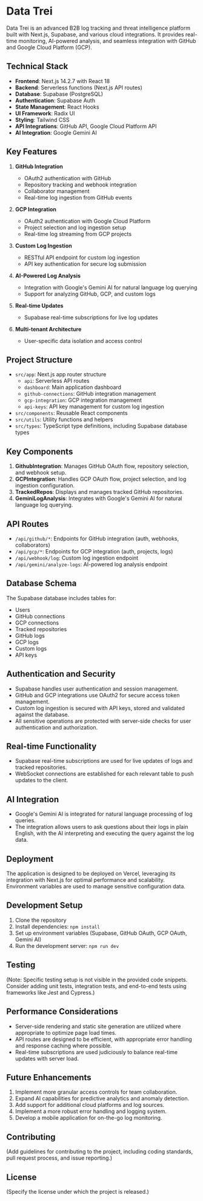 # Data Trei

Data Trei is an advanced B2B log tracking and threat intelligence platform built with Next.js, Supabase, and various cloud integrations. It provides real-time monitoring, AI-powered analysis, and seamless integration with GitHub and Google Cloud Platform (GCP).

## Technical Stack

- **Frontend**: Next.js 14.2.7 with React 18
- **Backend**: Serverless functions (Next.js API routes)
- **Database**: Supabase (PostgreSQL)
- **Authentication**: Supabase Auth
- **State Management**: React Hooks
- **UI Framework**: Radix UI
- **Styling**: Tailwind CSS
- **API Integrations**: GitHub API, Google Cloud Platform API
- **AI Integration**: Google Gemini AI

## Key Features

1. **GitHub Integration**
   - OAuth2 authentication with GitHub
   - Repository tracking and webhook integration
   - Collaborator management
   - Real-time log ingestion from GitHub events

2. **GCP Integration**
   - OAuth2 authentication with Google Cloud Platform
   - Project selection and log ingestion setup
   - Real-time log streaming from GCP projects

3. **Custom Log Ingestion**
   - RESTful API endpoint for custom log ingestion
   - API key authentication for secure log submission

4. **AI-Powered Log Analysis**
   - Integration with Google's Gemini AI for natural language log querying
   - Support for analyzing GitHub, GCP, and custom logs

5. **Real-time Updates**
   - Supabase real-time subscriptions for live log updates

6. **Multi-tenant Architecture**
   - User-specific data isolation and access control

## Project Structure

- `src/app`: Next.js app router structure
  - `api`: Serverless API routes
  - `dashboard`: Main application dashboard
  - `github-connections`: GitHub integration management
  - `gcp-integration`: GCP integration management
  - `api-keys`: API key management for custom log ingestion
- `src/components`: Reusable React components
- `src/utils`: Utility functions and helpers
- `src/types`: TypeScript type definitions, including Supabase database types

## Key Components

1. **GithubIntegration**: Manages GitHub OAuth flow, repository selection, and webhook setup.
2. **GCPIntegration**: Handles GCP OAuth flow, project selection, and log ingestion configuration.
3. **TrackedRepos**: Displays and manages tracked GitHub repositories.
4. **GeminiLogAnalysis**: Integrates with Google's Gemini AI for natural language log querying.

## API Routes

- `/api/github/*`: Endpoints for GitHub integration (auth, webhooks, collaborators)
- `/api/gcp/*`: Endpoints for GCP integration (auth, projects, logs)
- `/api/webhook/log`: Custom log ingestion endpoint
- `/api/gemini/analyze-logs`: AI-powered log analysis endpoint

## Database Schema

The Supabase database includes tables for:
- Users
- GitHub connections
- GCP connections
- Tracked repositories
- GitHub logs
- GCP logs
- Custom logs
- API keys

## Authentication and Security

- Supabase handles user authentication and session management.
- GitHub and GCP integrations use OAuth2 for secure access token management.
- Custom log ingestion is secured with API keys, stored and validated against the database.
- All sensitive operations are protected with server-side checks for user authentication and authorization.

## Real-time Functionality

- Supabase real-time subscriptions are used for live updates of logs and tracked repositories.
- WebSocket connections are established for each relevant table to push updates to the client.

## AI Integration

- Google's Gemini AI is integrated for natural language processing of log queries.
- The integration allows users to ask questions about their logs in plain English, with the AI interpreting and executing the query against the log data.

## Deployment

The application is designed to be deployed on Vercel, leveraging its integration with Next.js for optimal performance and scalability. Environment variables are used to manage sensitive configuration data.

## Development Setup

1. Clone the repository
2. Install dependencies: `npm install`
3. Set up environment variables (Supabase, GitHub OAuth, GCP OAuth, Gemini AI)
4. Run the development server: `npm run dev`

## Testing

(Note: Specific testing setup is not visible in the provided code snippets. Consider adding unit tests, integration tests, and end-to-end tests using frameworks like Jest and Cypress.)

## Performance Considerations

- Server-side rendering and static site generation are utilized where appropriate to optimize page load times.
- API routes are designed to be efficient, with appropriate error handling and response caching where possible.
- Real-time subscriptions are used judiciously to balance real-time updates with server load.

## Future Enhancements

1. Implement more granular access controls for team collaboration.
2. Expand AI capabilities for predictive analytics and anomaly detection.
3. Add support for additional cloud platforms and log sources.
4. Implement a more robust error handling and logging system.
5. Develop a mobile application for on-the-go log monitoring.

## Contributing

(Add guidelines for contributing to the project, including coding standards, pull request process, and issue reporting.)

## License

(Specify the license under which the project is released.) 